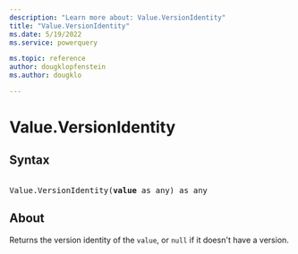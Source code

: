 ```yaml
---
description: "Learn more about: Value.VersionIdentity"
title: "Value.VersionIdentity"
ms.date: 5/19/2022
ms.service: powerquery

ms.topic: reference
author: dougklopfenstein
ms.author: dougklo

---
```

# Value.VersionIdentity

## Syntax

<pre> 
Value.VersionIdentity(<b>value</b> as any) as any
</pre>

## About

Returns the version identity of the `value`, or `null` if it doesn't have a version.
